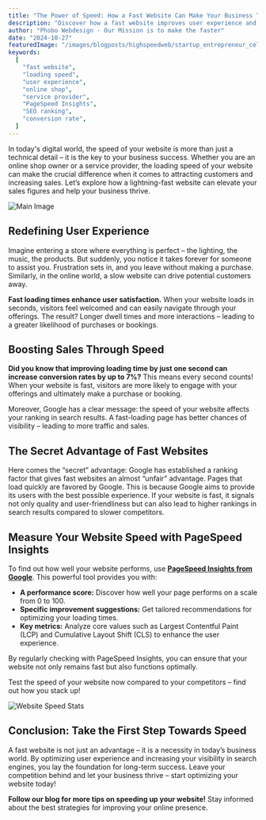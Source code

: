 ```yaml
---
title: "The Power of Speed: How a Fast Website Can Make Your Business Thrive"
description: "Discover how a fast website improves user experience and boosts your sales."
author: "Phobo Webdesign - Our Mission is to make the faster"
date: "2024-10-27"
featuredImage: "/images/blogposts/highspeedweb/startup_entrepreneur_celebrating.jpg"
keywords:
  [
    "fast website",
    "loading speed",
    "user experience",
    "online shop",
    "service provider",
    "PageSpeed Insights",
    "SEO ranking",
    "conversion rate",
  ]
---
```


In today's digital world, the speed of your website is more than just a technical detail – it is the key to your business success. Whether you are an online shop owner or a service provider, the loading speed of your website can make the crucial difference when it comes to attracting customers and increasing sales. Let’s explore how a lightning-fast website can elevate your sales figures and help your business thrive.

![Main Image](/images/blogposts/highspeedweb/startup_entrepreneur_celebrating.jpg)

## Redefining User Experience

Imagine entering a store where everything is perfect – the lighting, the music, the products. But suddenly, you notice it takes forever for someone to assist you. Frustration sets in, and you leave without making a purchase. Similarly, in the online world, a slow website can drive potential customers away.

**Fast loading times enhance user satisfaction.** When your website loads in seconds, visitors feel welcomed and can easily navigate through your offerings. The result? Longer dwell times and more interactions – leading to a greater likelihood of purchases or bookings.

## Boosting Sales Through Speed

**Did you know that improving loading time by just one second can increase conversion rates by up to 7%?** This means every second counts! When your website is fast, visitors are more likely to engage with your offerings and ultimately make a purchase or booking.

Moreover, Google has a clear message: the speed of your website affects your ranking in search results. A fast-loading page has better chances of visibility – leading to more traffic and sales.

## The Secret Advantage of Fast Websites

Here comes the “secret” advantage: Google has established a ranking factor that gives fast websites an almost “unfair” advantage. Pages that load quickly are favored by Google. This is because Google aims to provide its users with the best possible experience. If your website is fast, it signals not only quality and user-friendliness but can also lead to higher rankings in search results compared to slower competitors.

## Measure Your Website Speed with PageSpeed Insights

To find out how well your website performs, use [**PageSpeed Insights from Google**](https://pagespeed.web.dev/). This powerful tool provides you with:

- **A performance score:** Discover how well your page performs on a scale from 0 to 100.
- **Specific improvement suggestions:** Get tailored recommendations for optimizing your loading times.
- **Key metrics:** Analyze core values such as Largest Contentful Paint (LCP) and Cumulative Layout Shift (CLS) to enhance the user experience.

By regularly checking with PageSpeed Insights, you can ensure that your website not only remains fast but also functions optimally.

Test the speed of your website now compared to your competitors – find out how you stack up!

![Website Speed Stats](/images/blogposts/highspeedweb/websitestats.jpg)

## Conclusion: Take the First Step Towards Speed

A fast website is not just an advantage – it is a necessity in today’s business world. By optimizing user experience and increasing your visibility in search engines, you lay the foundation for long-term success. Leave your competition behind and let your business thrive – start optimizing your website today!

**Follow our blog for more tips on speeding up your website!** Stay informed about the best strategies for improving your online presence.
